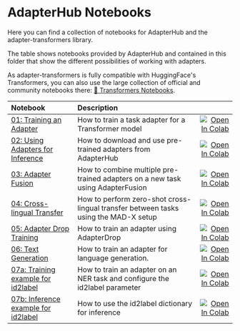 # AdapterHub Notebooks

Here you can find a collection of notebooks for AdapterHub and the adapter-transformers library.

The table shows notebooks provided by AdapterHub and contained in this folder that show the different possibilities of working with adapters.

As adapter-transformers is fully compatible with HuggingFace's Transformers, you can also use the large collection of official and community notebooks there: [🤗 Transformers Notebooks](https://github.com/huggingface/transformers/tree/master/notebooks).


| Notebook        | Description          |   |
|:----------------|:---------------------|--:|
| [01: Training an Adapter](https://github.com/Adapter-Hub/adapter-transformers/blob/master/notebooks/01_Adapter_Training.ipynb) | How to train a task adapter for a Transformer model | [![Open In Colab](https://colab.research.google.com/assets/colab-badge.svg)](https://colab.research.google.com/github/Adapter-Hub/adapter-transformers/blob/master/notebooks/01_Adapter_Training.ipynb) |
| [02: Using Adapters for Inference](https://github.com/Adapter-Hub/adapter-transformers/blob/master/notebooks/02_Adapter_Inference.ipynb) | How to download and use pre-trained adapters from AdapterHub | [![Open In Colab](https://colab.research.google.com/assets/colab-badge.svg)](https://colab.research.google.com/github/Adapter-Hub/adapter-transformers/blob/master/notebooks/02_Adapter_Inference.ipynb) |
| [03: Adapter Fusion](https://github.com/Adapter-Hub/adapter-transformers/blob/master/notebooks/03_Adapter_Fusion.ipynb) | How to combine multiple pre-trained adapters on a new task using AdapterFusion | [![Open In Colab](https://colab.research.google.com/assets/colab-badge.svg)](https://colab.research.google.com/github/Adapter-Hub/adapter-transformers/blob/master/notebooks/03_Adapter_Fusion.ipynb) |
| [04: Cross-lingual Transfer](https://github.com/Adapter-Hub/adapter-transformers/blob/master/notebooks/04_Cross_Lingual_Transfer.ipynb) | How to perform zero-shot cross-lingual transfer between tasks using the MAD-X setup | [![Open In Colab](https://colab.research.google.com/assets/colab-badge.svg)](https://colab.research.google.com/github/Adapter-Hub/adapter-transformers/blob/master/notebooks/04_Cross_Lingual_Transfer.ipynb) |
| [05: Adapter Drop Training](https://github.com/Adapter-Hub/adapter-transformers/blob/master/notebooks/05_Adapter_Drop_Training.ipynb) | How to train an adapter using AdapterDrop | [![Open In Colab](https://colab.research.google.com/assets/colab-badge.svg)](https://colab.research.google.com/github/Adapter-Hub/adapter-transformers/blob/master/notebooks/05_Adapter_Drop_Training.ipynb) |
| [06: Text Generation](https://github.com/Adapter-Hub/adapter-transformers/blob/master/notebooks/06_Text_Generation.iynb) | How to train an adapter for language generation. | [![Open In Colab](https://colab.research.google.com/assets/colab-badge.svg)](https://colab.research.google.com/github/Adapter-Hub/adapter-transformers/blob/master/notebooks/06_Text_Generation.ipynb) |
| [07a: Training example for id2label](https://github.com/Adapter-Hub/adapter-transformers/blob/master/notebooks/07a_Adapter_train_NER_with_id2label.iynb) | How to train an adapter on an NER task and configure the id2label parameter | [![Open In Colab](https://colab.research.google.com/assets/colab-badge.svg)](https://colab.research.google.com/github/Adapter-Hub/adapter-transformers/blob/master/notebooks/07a_Adapter_train_NER_with_id2label.ipynb) |
| [07b: Inference example for id2label](https://github.com/Adapter-Hub/adapter-transformers/blob/master/notebooks/07a_Adapter_train_NER_with_id2label.iynb) | How to use the id2label dictionary for inference | [![Open In Colab](https://colab.research.google.com/assets/colab-badge.svg)](https://colab.research.google.com/github/Adapter-Hub/adapter-transformers/blob/master/notebooks/07b_Adapter_id2label_inference.ipynb) |
